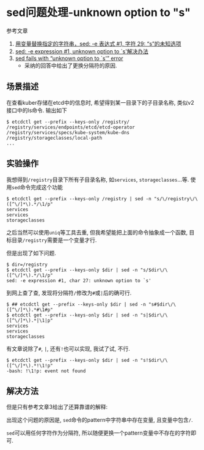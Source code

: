 # sed问题处理-unknown option to "s"

参考文章

1. [用变量替换指定的字符串，sed: -e 表达式 #1, 字符 29: “s”的未知选项](https://www.cnblogs.com/lemon-le/p/6020695.html)
2. [sed: -e expression #1, unknown option to `s'解决办法](https://www.cnblogs.com/tuhooo/p/7677488.html)
3. [sed fails with “unknown option to `s'” error](https://stackoverflow.com/questions/9366816/sed-fails-with-unknown-option-to-s-error)
    - 采纳的回答中给出了更换分隔符的原因.

## 场景描述

在查看kuber存储在etcd中的信息时, 希望得到某一目录下的子目录名称, 类似v2接口中的ls命令. 输出如下

```console
$ etcdctl get --prefix --keys-only /registry/
/registry/services/endpoints/etcd/etcd-operator
/registry/services/specs/kube-system/kube-dns
/registry/storageclasses/local-path
...
```

## 实验操作

我想得到`/registry`目录下所有子目录名称, 如`services`, `storageclasses`...等. 使用`sed`命令完成这个功能

```console
$ etcdctl get --prefix --keys-only /registry | sed -n "s/\/registry\/\([^\/]*\).*/\1/p"
services
services
storageclasses
```

之后当然可以使用`uniq`等工具去重, 但我希望能把上面的命令抽象成一个函数, 目标目录`/registry`需要是一个变量才行.

但是出现了如下问题.

```console
$ dir=/registry
$ etcdctl get --prefix --keys-only $dir | sed -n "s/$dir\/\([^\/]*\).*/\1/p"
sed: -e expression #1, char 27: unknown option to `s'
```

到网上查了查, 发现将分隔符`/`修改为`#`或`|`后的确可行.

```console
$ ## etcdctl get --prefix --keys-only $dir | sed -n "s#$dir\/\([^\/]*\).*#\1#p"
$ etcdctl get --prefix --keys-only $dir | sed -n "s|$dir\/\([^\/]*\).*|\1|p"
services
services
storageclasses
```

有文章说除了`#`, `|`, 还有`!`也可以实现, 我试了试, 不行.

```
$ etcdctl get --prefix --keys-only $dir | sed -n "s!$dir\/\([^\/]*\).*!\1!p"
-bash: !\1!p: event not found
```

## 解决方法

但是只有参考文章3给出了还算靠谱的解释: 

出现这个问题的原因是, `sed`命令的pattern中字符串中存在变量, 且变量中包含`/`.

`sed`可以用任何字符作为分隔符, 所以随便更换一个pattern变量中不存在的字符即可.
